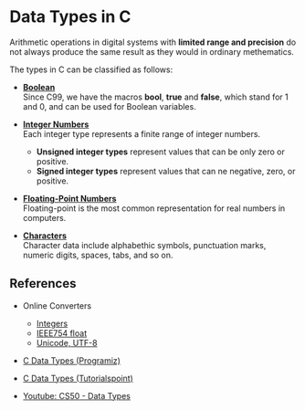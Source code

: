 # Data Types in C

Arithmetic operations in digital systems with **limited range and precision** do not always produce 
the same result as they would in ordinary methematics.

The types in C can be classified as follows:

* [**Boolean**](https://github.com/teiniker/teiniker-lectures-computerscience/tree/master/c-basics/types-operators-expressions/types/boolean)\
    Since C99, we have the macros **bool**, **true** and **false**, which stand for 1 and 0, and can be used for Boolean variables.

* [**Integer Numbers**](https://github.com/teiniker/teiniker-lectures-computerscience/tree/master/c-basics/types-operators-expressions/types/integer)\
    Each integer type represents a finite range of integer numbers. 
    * **Unsigned integer types** represent values that can be only zero or positive.
    * **Signed integer types** represent values that can ne negative, zero, or positive.
   
* [**Floating-Point Numbers**](https://github.com/teiniker/teiniker-lectures-computerscience/tree/master/c-basics/types-operators-expressions/types/floating-point)\
    Floating-point is the most common representation for real numbers in computers.

* [**Characters**](https://github.com/teiniker/teiniker-lectures-computerscience/tree/master/c-basics/types-operators-expressions/types/character)\
    Character data include alphabethic symbols, punctuation marks, numeric digits, spaces, tabs, and so on.


## References

* Online Converters
    * [Integers](https://www.rapidtables.com/convert/number/decimal-to-binary.html)
    * [IEEE754 float](https://www.binaryconvert.com/convert_float.html)
    * [Unicode, UTF-8](https://onlinedevtools.in/unicode-converter)

* [C Data Types (Programiz)](https://www.programiz.com/c-programming/c-data-types)

* [C Data Types (Tutorialspoint)](https://www.tutorialspoint.com/cprogramming/c_data_types.htm)

* [Youtube: CS50 - Data Types](https://youtu.be/Fc9htmvVZ9U)

